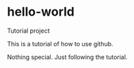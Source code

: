 # hello-world
Tutorial project

This is a tutorial of how to use github.

Nothing special. Just following the tutorial.
